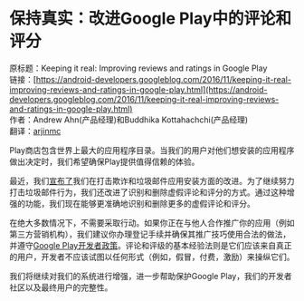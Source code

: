 # 保持真实：改进Google Play中的评论和评分

原标题：Keeping it real: Improving reviews and ratings in Google Play  
链接：[https://android-developers.googleblog.com/2016/11/keeping-it-real-improving-reviews-and-ratings-in-google-play.html](https://android-developers.googleblog.com/2016/11/keeping-it-real-improving-reviews-and-ratings-in-google-play.html)  
作者：Andrew Ahn(产品经理)和Buddhika Kottahachchi(产品经理)  
翻译：[arjinmc](https://github.com/arjinmc)  

Play商店包含世界上最大的应用程序目录。当我们的用户对他们想安装的应用程序做出决定时，我们希望确保Play提供值得信赖的体验。

最近，我们[宣布了](http://android-developers.blogspot.com/2016/10/keeping-the-play-store-trusted-fighting-fraud-and-spam-installs.html)我们在打击欺诈和垃圾邮件应用安装方面的改进。为了继续努力打击垃圾邮件行为，我们还改进了识别和删除虚假评论和评分的方式。通过这种增强的功能，我们现在能够更准确地识别和删除更多的虚假评论和评分。

在绝大多数情况下，不需要采取行动。如果你正在与他人合作推广你的应用（例如第三方营销机构），我们建议你办理登记手续并确保其推广技巧使用合法的做法，并遵守[Google Play开发者政策](https://play.google.com/about/storelisting-promotional/ratings-reviews-installs/)。评论和评级的基本经验法则是它们应该来自真正的用户，开发者不应该试图以任何形式（例如，假冒，付费，激励）来操纵它们。

我们将继续对我们的系统进行增强，进一步帮助保护Google Play，我们的开发者社区以及最终用户的完整性。